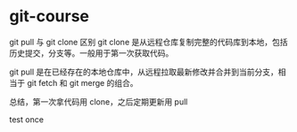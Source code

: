 # git-course

git pull 与 git clone 区别
git clone 是从远程仓库复制完整的代码库到本地，包括历史提交，分支等。一般用于第一次获取代码。

git pull 是在已经存在的本地仓库中，从远程拉取最新修改并合并到当前分支，相当于 git fetch 和 git merge 的组合。

总结，第一次拿代码用 clone，之后定期更新用 pull

test once
